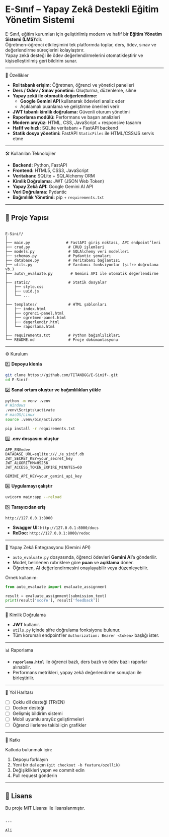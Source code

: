 
# E-Sınıf – Yapay Zekâ Destekli Eğitim Yönetim Sistemi

E-Sınıf, eğitim kurumları için geliştirilmiş modern ve hafif bir **Eğitim Yönetim Sistemi (LMS)**’dir.  
Öğretmen–öğrenci etkileşimini tek platformda toplar, ders, ödev, sınav ve değerlendirme süreçlerini kolaylaştırır.  
Yapay zekâ desteği ile ödev değerlendirmelerini otomatikleştirir ve kişiselleştirilmiş geri bildirim sunar.

---

🚀 Özellikler

- **Rol tabanlı erişim:** Öğretmen, öğrenci ve yönetici panelleri
- **Ders / Ödev / Sınav yönetimi:** Oluşturma, düzenleme, silme
- **Yapay zekâ ile otomatik değerlendirme:**  
  - **Google Gemini API** kullanarak ödevleri analiz eder  
  - Açıklamalı puanlama ve geliştirme önerileri verir
- **JWT tabanlı kimlik doğrulama:** Güvenli oturum yönetimi
- **Raporlama modülü:** Performans ve başarı analizleri
- **Modern arayüz:** HTML, CSS, JavaScript + responsive tasarım
- **Hafif ve hızlı:** SQLite veritabanı + FastAPI backend
- **Statik dosya yönetimi:** FastAPI `StaticFiles` ile HTML/CSS/JS servis etme

---

 🛠 Kullanılan Teknolojiler

- **Backend:** Python, FastAPI
- **Frontend:** HTML5, CSS3, JavaScript
- **Veritabanı:** SQLite + SQLAlchemy ORM
- **Kimlik Doğrulama:** JWT (JSON Web Token)
- **Yapay Zekâ API:** Google Gemini AI API
- **Veri Doğrulama:** Pydantic
- **Bağımlılık Yönetimi:** pip + `requirements.txt`

---

## 📂 Proje Yapısı

```

E-Sinif/
│
├── main.py                # FastAPI giriş noktası, API endpoint’leri
├── crud.py                 # CRUD işlemleri
├── models.py               # SQLAlchemy veri modelleri
├── schemas.py              # Pydantic şemaları
├── database.py             # Veritabanı bağlantısı
├── utils.py                # Yardımcı fonksiyonlar (şifre doğrulama vb.)
├── auto\_evaluate.py        # Gemini API ile otomatik değerlendirme
│
├── static/                 # Statik dosyalar
│   ├── style.css
│   ├── uuid.js
│   └── ...
│
├── templates/              # HTML şablonları
│   ├── index.html
│   ├── ogrenci-panel.html
│   ├── ogretmen-panel.html
│   ├── degerlendir.html
│   └── raporlama.html
│
├── requirements.txt        # Python bağımlılıkları
└── README.md               # Proje dokümantasyonu

````

---
 ⚙️ Kurulum

1️⃣ **Depoyu klonla**
```bash
git clone https://github.com/TITANBGG/E-Sinif-.git
cd E-Sinif-
````

2️⃣ **Sanal ortam oluştur ve bağımlılıkları yükle**

```bash
python -m venv .venv
# Windows
.venv\Scripts\activate
# macOS/Linux
source .venv/bin/activate

pip install -r requirements.txt
```

3️⃣ **.env dosyasını oluştur**

```env
APP_ENV=dev
DATABASE_URL=sqlite:///./e_sinif.db
JWT_SECRET_KEY=your_secret_key
JWT_ALGORITHM=HS256
JWT_ACCESS_TOKEN_EXPIRE_MINUTES=60

GEMINI_API_KEY=your_gemini_api_key
```

4️⃣ **Uygulamayı çalıştır**

```bash
uvicorn main:app --reload
```

5️⃣ **Tarayıcıdan eriş**

```
http://127.0.0.1:8000
```

* **Swagger UI:** `http://127.0.0.1:8000/docs`
* **ReDoc:** `http://127.0.0.1:8000/redoc`

---

🤖 Yapay Zekâ Entegrasyonu (Gemini API)

* `auto_evaluate.py` dosyasında, öğrenci ödevleri **Gemini AI**’a gönderilir.
* Model, belirlenen rubriklere göre **puan** ve **açıklama** döner.
* Öğretmen, AI değerlendirmesini onaylayabilir veya düzenleyebilir.

Örnek kullanım:

```python
from auto_evaluate import evaluate_assignment

result = evaluate_assignment(submission_text)
print(result['score'], result['feedback'])
```

---

🔑 Kimlik Doğrulama

* **JWT** kullanır.
* `utils.py` içinde şifre doğrulama fonksiyonu bulunur.
* Tüm korumalı endpoint’ler `Authorization: Bearer <token>` başlığı ister.

---

📊 Raporlama

* **`raporlama.html`** ile öğrenci bazlı, ders bazlı ve ödev bazlı raporlar alınabilir.
* Performans metrikleri, yapay zekâ değerlendirme sonuçları ile birleştirilir.

---

 📌 Yol Haritası

* [ ] Çoklu dil desteği (TR/EN)
* [ ] Docker desteği
* [ ] Gelişmiş bildirim sistemi
* [ ] Mobil uyumlu arayüz geliştirmeleri
* [ ] Öğrenci ilerleme takibi için grafikler

---

🤝 Katkı

Katkıda bulunmak için:

1. Depoyu forklayın
2. Yeni bir dal açın (`git checkout -b feature/ozellik`)
3. Değişiklikleri yapın ve commit edin
4. Pull request gönderin

---

## 📄 Lisans

Bu proje MIT Lisansı ile lisanslanmıştır.

```

---

Ali 
